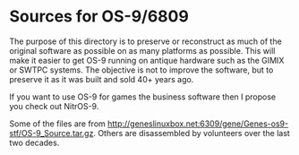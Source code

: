 Sources for OS-9/6809
=====================

The purpose of this directory is to preserve or reconstruct as much of the original software as possible on as many platforms as possible. This will make it easier to get OS-9 running on antique hardware such as the GIMIX or SWTPC systems. The objective is not to improve the software, but to preserve it as it was built and sold 40+ years ago.

If you want to use OS-9 for games the business software then I propose you check out NitrOS-9.

Some of the files are from http://geneslinuxbox.net:6309/gene/Genes-os9-stf/OS-9_Source.tar.gz. Others are disassembled by volunteers over the last two decades.

